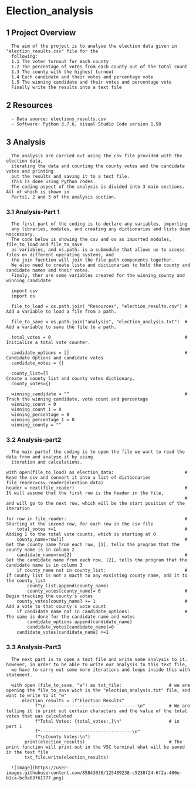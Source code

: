 # Election_analysis

## 1 Project Overview

      The aim of the project is to analyse the election data given in "election_results.csv" file for the
      following:
      1.1 The voter turnout for each county
      1.2 The percentage of votes from each county out of the total count
      1.3 The county with the highest turnout
      1.4 Each candidate and their votes and percentage vote
      1.5 The winning candidate and their votes and percentage vote
      Finally write the results into a text file 
## 2 Resources
      - Data source: elections_results.csv
      - Software: Python 3.7.6, Visual Studio Code version 1.58
## 3 Analysis
      
      The analysis are carried out using the csv file provided with the election data,
      iterating the data and counting the county votes and the candidate votes and printing
      out the results and saving it to a text file.
      This is done using Python codes.
      The coding aspect of the analysis is divided into 3 main sections. All of which is shown in 
      Parts1, 2 and 3 of the analysis section.
      
### 3.1 Analysis-Part 1
      
      The first part of the coding is to declare any variables, importing
      any libraries, modules, and creating any dictionaries and lists deem neccessary.
      The code below is showing the csv and os as imported modules, file_to_load and file_to_save
      as variables, and os.path. is a submodule that allows us to access files on different operating systems, and 
      the join fucntion will join the file path components together.
      We also need to create lista and dictionaries to hold the county and candidate names and their votes.
      Finaly, ther are some variables created for the winning_county and winning_candidate
      
      import csv
      import os
            
      file_to_load = os.path.join( "Resources", "election_results.csv") # Add a variable to load a file from a path.
           
      file_to_save = os.path.join("analysis", "election_analysis.txt")  # Add a variable to save the file to a path.
           
      total_votes = 0                                                   # Initialize a total vote counter.
           
      candidate_options = []                                            # Candidate Options and candidate votes
      candidate_votes = {}
            
      county_list=[]                                                    Create a county list and county votes dictionary.
      county_votes={}
  
      winning_candidate = ""                                            # Track the winning candidate, vote count and percentage
      winning_count = 0
      winning_count_1 = 0
      winning_percentage = 0
      winning_percentage_1 = 0
      winning_county = ""   
      
   
### 3.2 Analysis-part2

      The main partof the coding is to open the file we want to read the data from and analyse it by using
      iteration and calculations.
      
    with open(file_to_load) as election_data:                           # Read the csv and convert it into a list of dictionaries
    file_reader=csv.reader(election_data)
    header = next(file_reader)                                          # It will assume that the first row is the header in the file,
                                                                        # and will go to the next row, which will be the start position of the iteration
      
    for row in file_reader:                                             # Starting at the second row, for each row in the csv file 
        total_votes +=1                                                 # Adding 1 to the total vote counts, which is starting at 0
        county_name=row[1]                                              # Get the county name from each row, [1], tells the program that the county name is in column 2
        candidate_name=row[2]                                           # Get the candidate name from each row, [2], tells the program that the candidate name is in column 3
        if county_name not in county_list:                              # If county list is not a macth to any exsisting county name, add it to the county_list
            county_list.append(county_name)
            county_votes[county_name]= 0                                # Begin tracking the county's votes
        county_votes[county_name] += 1                                  # Add a vote to that county's vote count
        if candidate_name not in candidate_options:                     # The same is done for the candidate name and votes
            candidate_options.append(candidate_name)
            candidate_votes[candidate_name]=0
        candidate_votes[candidate_name] +=1  
        
### 3.3 Analysis-Part3

      The next part is to open a text file and write some analysis to it. however, in order to be able to write our analysis to this text file,
      we have to carry out some more iterations and loops inside this with statement.
      
      with open (file_to_save, "w") as txt_file:                  # we are opening the file_to_save wich is the "election_analysis.txt" file, and want to write to it "w"
          election_results = (f"Election Results"
               f"\n-----------------------------------\n"         # We are telling it to print out certain charactars and the value of the total votes that was calculated
               f"Total Votes: {total_votes:,}\n"                  # in part 1
               f"-----------------------------------\n"
               f"\nCounty Votes:\n")
           print(election_results)                                # The print function will print out in the VSC terminal what will be saved in the text file
           txt_file.write(election_results)    
      
      ![image](https://user-images.githubusercontent.com/85843030/125489238-c5238f24-6f2a-400e-b1ca-bc0a63f61777.png)


        
